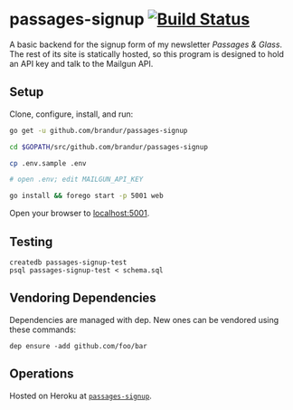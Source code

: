 # passages-signup [![Build Status](https://travis-ci.org/brandur/passages-signup.svg?branch=master)](https://travis-ci.org/brandur/passages-signup)

A basic backend for the signup form of my newsletter
_Passages & Glass_. The rest of its site is statically
hosted, so this program is designed to hold an API key and
talk to the Mailgun API.

## Setup

Clone, configure, install, and run:

``` sh
go get -u github.com/brandur/passages-signup

cd $GOPATH/src/github.com/brandur/passages-signup

cp .env.sample .env

# open .env; edit MAILGUN_API_KEY

go install && forego start -p 5001 web
```

Open your browser to [localhost:5001](http://localhost:5001).

## Testing

    createdb passages-signup-test
    psql passages-signup-test < schema.sql

## Vendoring Dependencies

Dependencies are managed with dep. New ones can be vendored
using these commands:

    dep ensure -add github.com/foo/bar

## Operations

Hosted on Heroku at [`passages-signup`][heroku].

[heroku]: https://passages-signup.herokuapp.com
